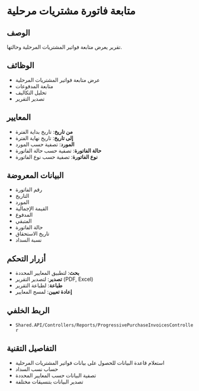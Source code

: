 # متابعة فاتورة مشتريات مرحلية

## الوصف
تقرير يعرض متابعة فواتير المشتريات المرحلية وحالتها.

## الوظائف
- عرض متابعة فواتير المشتريات المرحلية
- متابعة المدفوعات
- تحليل التكاليف
- تصدير التقرير

## المعايير
- **من تاريخ**: تاريخ بداية الفترة
- **إلى تاريخ**: تاريخ نهاية الفترة
- **المورد**: تصفية حسب المورد
- **حالة الفاتورة**: تصفية حسب حالة الفاتورة
- **نوع الفاتورة**: تصفية حسب نوع الفاتورة

## البيانات المعروضة
- رقم الفاتورة
- التاريخ
- المورد
- القيمة الإجمالية
- المدفوع
- المتبقي
- حالة الفاتورة
- تاريخ الاستحقاق
- نسبة السداد

## أزرار التحكم
- **بحث**: لتطبيق المعايير المحددة
- **تصدير**: لتصدير التقرير (PDF, Excel)
- **طباعة**: لطباعة التقرير
- **إعادة تعيين**: لمسح المعايير

## الربط الخلفي
- `Shared.API/Controllers/Reports/ProgressivePurchaseInvoicesController`

## التفاصيل التقنية
- استعلام قاعدة البيانات للحصول على بيانات فواتير المشتريات المرحلية
- حساب نسب السداد
- تصفية البيانات حسب المعايير المحددة
- تصدير البيانات بتنسيقات مختلفة

